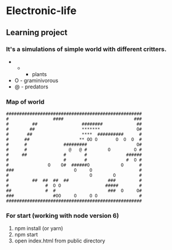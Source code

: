 # Electronic-life
## Learning project
### It's a simulations of simple world with different critters.
+ * - plants
+ O - graminivorous
+ @ - predators

### Map of world
```
####################################################
#                 ####                           ###
#         ##                 ########             ##
#        ##                  *******              O#
#       ##                   ****  ##########      #
#      ##                   ** OO O       O  O  O  #
#      #              #########                   O#
#      #                @   @ #        O         O #
#     ##              #       #               ######
#                     #       #               #  O #
#               O    O#  ######O            O      #
###                       O     O                  #
#                               O        O         #
#         ##  ##  ##  ##               ###         #
#              #  O O                 #####        #
##             #  #                    ###  O     O#
###               #OO     O     O O                #
####################################################
```
### For start (working with node version 6)
1. npm install (or yarn)
2. npm start
3. open index.html from public directory
